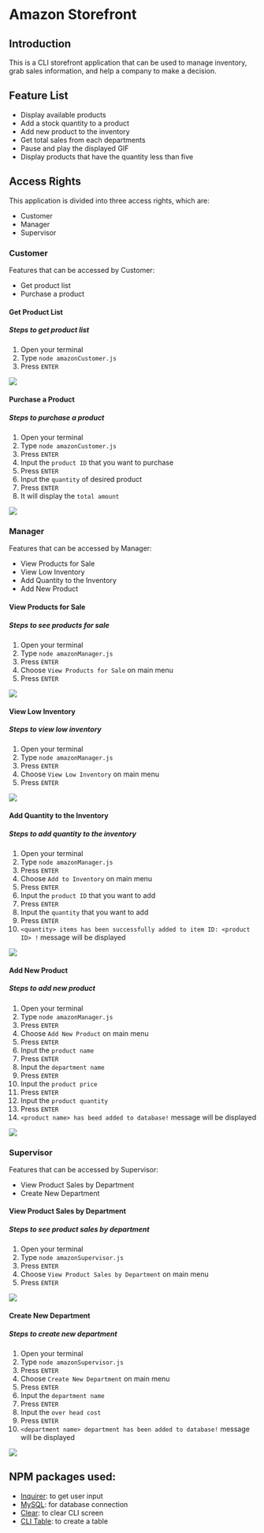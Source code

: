 # Amazon Storefront

## Introduction
This is a CLI storefront application that can be used to manage inventory, grab sales information, and help a company to make a decision. 

## Feature List
 * Display available products
 * Add a stock quantity to a product
 * Add new product to the inventory
 * Get total sales from each departments
 * Pause and play the displayed GIF
 * Display products that have the quantity less than five

## Access Rights
This application is divided into three access rights, which are:
* Customer
* Manager
* Supervisor

### Customer
Features that can be accessed by Customer:
* Get product list
* Purchase a product

#### Get Product List
##### Steps to get product list
1. Open your terminal
2. Type `node amazonCustomer.js`
3. Press `ENTER`

![](https://imgur.com/txeMDxj.gif)

#### Purchase a Product
##### Steps to purchase a product
1. Open your terminal
2. Type `node amazonCustomer.js`
3. Press `ENTER`
4. Input the `product ID` that you want to purchase
5. Press `ENTER`
6. Input the `quantity` of desired product
7. Press `ENTER`
8. It will display the `total amount`

![](https://imgur.com/BtJBSKk.gif)

### Manager
Features that can be accessed by Manager:
* View Products for Sale
* View Low Inventory
* Add Quantity to the Inventory
* Add New Product

#### View Products for Sale
##### Steps to see products for sale
1. Open your terminal
2. Type `node amazonManager.js`
3. Press `ENTER`
4. Choose `View Products for Sale` on main menu
5. Press `ENTER`

![](https://imgur.com/Vp7zkpj.gif)

#### View Low Inventory
##### Steps to view low inventory
1. Open your terminal
2. Type `node amazonManager.js`
3. Press `ENTER`
4. Choose `View Low Inventory` on main menu
5. Press `ENTER`

![](https://imgur.com/YOP9FPp.gif)

#### Add Quantity to the Inventory
##### Steps to add quantity to the inventory
1. Open your terminal
2. Type `node amazonManager.js`
3. Press `ENTER`
4. Choose `Add to Inventory` on main menu
5. Press `ENTER`
6. Input the `product ID` that you want to add
7. Press `ENTER`
8. Input the `quantity` that you want to add
9. Press `ENTER`
10. `<quantity> items has been successfully added to item ID: <product ID> !` message will be displayed

![](https://imgur.com/PKnNGAi.gif)

#### Add New Product
##### Steps to add new product
1. Open your terminal
2. Type `node amazonManager.js`
3. Press `ENTER`
4. Choose `Add New Product` on main menu
5. Press `ENTER`
6. Input the `product name`
7. Press `ENTER`
8. Input the `department name`
9. Press `ENTER`
10. Input the `product price`
11. Press `ENTER`
12. Input the `product quantity`
13. Press `ENTER`
14. `<product name> has beed added to database!` message will be displayed

![](https://imgur.com/Fxm2Yqu.gif)

### Supervisor
Features that can be accessed by Supervisor:
* View Product Sales by Department
* Create New Department

#### View Product Sales by Department
##### Steps to see product sales by department
1. Open your terminal
2. Type `node amazonSupervisor.js`
3. Press `ENTER`
4. Choose `View Product Sales by Department` on main menu
5. Press `ENTER`

![](https://imgur.com/dMfbbcJ.gif)

#### Create New Department
##### Steps to create new department
1. Open your terminal
2. Type `node amazonSupervisor.js`
3. Press `ENTER`
4. Choose `Create New Department` on main menu
5. Press `ENTER`
6. Input the `department name`
7. Press `ENTER`
8. Input the `over head cost`
9. Press `ENTER`
10. `<department name> department has been added to database!` message will be displayed

![](https://imgur.com/JemjfVH.gif)

## NPM packages used:
* [Inquirer](https://www.npmjs.com/package/inquirer): to get user input
* [MySQL](https://www.npmjs.com/package/mysql): for database connection
* [Clear](https://www.npmjs.com/package/clear): to clear CLI screen
* [CLI Table](https://www.npmjs.com/package/cli-table): to create a table
